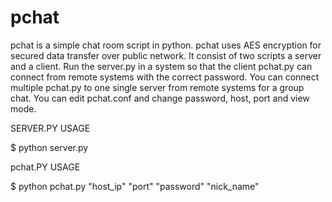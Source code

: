 # pchat
 
pchat is a simple chat room script in python. pchat uses AES encryption for secured data transfer over public network. It consist of two scripts a server and a client. Run the server.py in a system so that the client pchat.py can connect from remote systems with the correct password. You can connect multiple pchat.py to one single server from remote systems for a group chat. You can edit pchat.conf and change password, host, port and view mode.



SERVER.PY USAGE

 $ python server.py

pchat.PY USAGE

 $ python pchat.py "host_ip" "port" "password" "nick_name"
